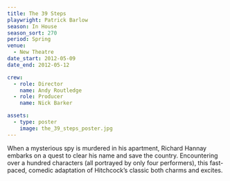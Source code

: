 ```yaml
---
title: The 39 Steps
playwright: Patrick Barlow
season: In House
season_sort: 270
period: Spring
venue:
  - New Theatre
date_start: 2012-05-09
date_end: 2012-05-12

crew:
  - role: Director
    name: Andy Routledge
  - role: Producer
    name: Nick Barker

assets:
  - type: poster
    image: the_39_steps_poster.jpg
---
```


When a mysterious spy is murdered in his apartment, Richard Hannay embarks on a quest to clear his name and save the country. Encountering over a hundred characters (all portrayed by only four performers), this fast-paced, comedic adaptation of Hitchcock’s classic both charms and excites.
